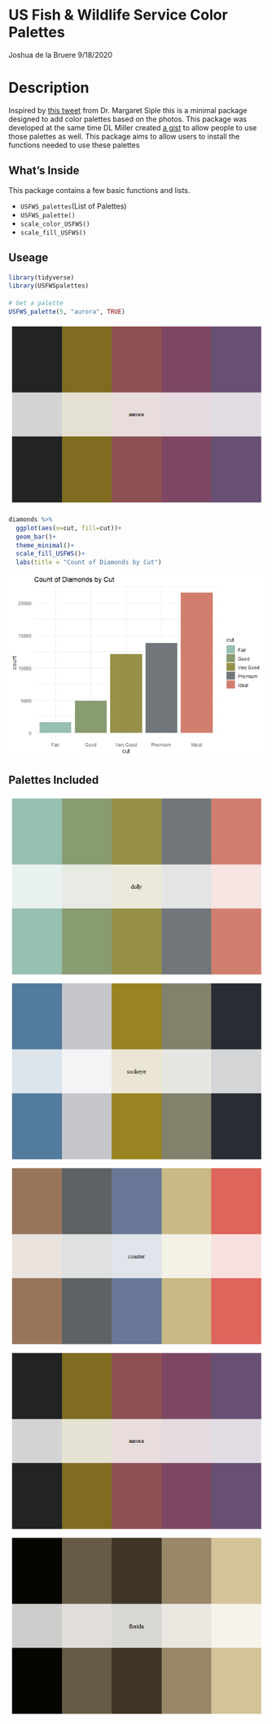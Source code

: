 US Fish & Wildlife Service Color Palettes
================
Joshua de la Bruere
9/18/2020

# Description

Inspired by [this
tweet](https://twitter.com/margaretsiple/status/1306695097438801920)
from Dr. Margaret Siple this is a minimal package designed to add color
palettes based on the photos. This package was developed at the same
time DL Miller created [a
gist](https://gist.github.com/dill/1729bbc9ad4f915942045f96a6cfbf9d) to
allow people to use those palettes as well. This package aims to allow
users to install the functions needed to use these palettes

## What’s Inside

This package contains a few basic functions and lists.

  - `USFWS_palettes`(List of Palettes)
  - `USFWS_palette()`
  - `scale_color_USFWS()`
  - `scale_fill_USFWS()`

## Useage

``` r
library(tidyverse)
library(USFWSpalettes)

# Get a palette
USFWS_palette(5, "aurora", TRUE)
```

![](README_files/figure-gfm/unnamed-chunk-1-1.png)<!-- -->

``` r
diamonds %>%
  ggplot(aes(x=cut, fill=cut))+
  geom_bar()+
  theme_minimal()+
  scale_fill_USFWS()+
  labs(title = "Count of Diamonds by Cut")
```

![](README_files/figure-gfm/unnamed-chunk-1-2.png)<!-- -->

## Palettes Included

![](README_files/figure-gfm/unnamed-chunk-2-1.png)<!-- -->![](README_files/figure-gfm/unnamed-chunk-2-2.png)<!-- -->![](README_files/figure-gfm/unnamed-chunk-2-3.png)<!-- -->![](README_files/figure-gfm/unnamed-chunk-2-4.png)<!-- -->![](README_files/figure-gfm/unnamed-chunk-2-5.png)<!-- -->
